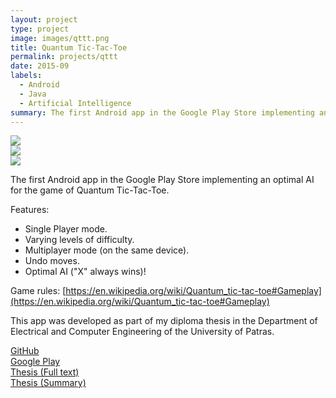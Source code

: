 ```yaml
---
layout: project
type: project
image: images/qttt.png
title: Quantum Tic-Tac-Toe
permalink: projects/qttt
date: 2015-09
labels:
  - Android
  - Java
  - Artificial Intelligence
summary: The first Android app in the Google Play Store implementing an optimal AI for the game of Quantum Tic-Tac-Toe.
---
```


<div class="ui segment">
  <div class="ui three column grid">
    <div class="column">
      <a href="https://lh3.googleusercontent.com/GWHuYs78HUZqp9xgzF78_e71X1oqTPyykGMEz8rVvXhj-sfEs71i-GHIWVv5v5o-37Y=w1920-h946-rw"><img class="ui rounded image" src="https://lh3.googleusercontent.com/GWHuYs78HUZqp9xgzF78_e71X1oqTPyykGMEz8rVvXhj-sfEs71i-GHIWVv5v5o-37Y=w1920-h946-rw"></a>
    </div>
    <div class="column">
      <a href="https://lh3.googleusercontent.com/e823t-F548Y64-fZQDVTWGF_T6zx-7nvZaRuA1GdviGE_qwbym226KjlSBVagkFbSa4=w1920-h946-rw"><img class="ui rounded image" src="https://lh3.googleusercontent.com/e823t-F548Y64-fZQDVTWGF_T6zx-7nvZaRuA1GdviGE_qwbym226KjlSBVagkFbSa4=w1920-h946-rw"></a>
    </div>
    <div class="column">
      <a href="https://lh3.googleusercontent.com/cgsZMxAJ3jMviFbu1g1_b6nxhvYfy6UCGMCAqfjmHdlH3E3mBzc9PbTVWmrE4G-N8Gq8=w1920-h946-rw"><img class="ui rounded image" src="https://lh3.googleusercontent.com/cgsZMxAJ3jMviFbu1g1_b6nxhvYfy6UCGMCAqfjmHdlH3E3mBzc9PbTVWmrE4G-N8Gq8=w1920-h946-rw"></a>
    </div>
  </div>
</div>

The first Android app in the Google Play Store implementing an optimal AI for the game of Quantum Tic-Tac-Toe.

Features:
 * Single Player mode.
 * Varying levels of difficulty.
 * Multiplayer mode (on the same device).
 * Undo moves.
 * Optimal AI ("X" always wins)!

Game rules: [https://en.wikipedia.org/wiki/Quantum_tic-tac-toe#Gameplay](https://en.wikipedia.org/wiki/Quantum_tic-tac-toe#Gameplay)

This app was developed as part of my diploma thesis in the Department of Electrical and Computer Engineering of the University of Patras.

[<i class="github icon"></i>GitHub](https://github.com/KSmanis/QTTT)<br/>
[<i class="google play icon"></i>Google Play](https://play.google.com/store/apps/details?id=com.gmail.smanis.konstantinos.qttt)<br/>
[<i class="book icon"></i>Thesis (Full text)](https://hdl.handle.net/10889/9391)<br/>
[<i class="book icon"></i>Thesis (Summary)](/documents/MEng%20Thesis%20Summary.pdf)
